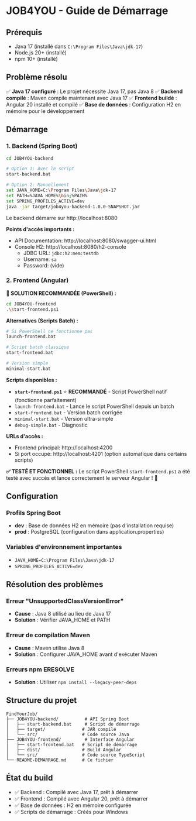 # JOB4YOU - Guide de Démarrage

## Prérequis
- Java 17 (installé dans `C:\Program Files\Java\jdk-17`)
- Node.js 20+ (installé)
- npm 10+ (installé)

## Problème résolu
✅ **Java 17 configuré** : Le projet nécessite Java 17, pas Java 8
✅ **Backend compilé** : Maven compile maintenant avec Java 17
✅ **Frontend buildé** : Angular 20 installé et compilé
✅ **Base de données** : Configuration H2 en mémoire pour le développement

## Démarrage

### 1. Backend (Spring Boot)
```bash
cd JOB4YOU-backend

# Option 1: Avec le script
start-backend.bat

# Option 2: Manuellement
set JAVA_HOME=C:\Program Files\Java\jdk-17
set PATH=%JAVA_HOME%\bin;%PATH%
set SPRING_PROFILES_ACTIVE=dev
java -jar target/job4you-backend-1.0.0-SNAPSHOT.jar
```

Le backend démarre sur http://localhost:8080

**Points d'accès importants :**
- API Documentation: http://localhost:8080/swagger-ui.html
- Console H2: http://localhost:8080/h2-console
  - JDBC URL: `jdbc:h2:mem:testdb`
  - Username: `sa`
  - Password: (vide)

### 2. Frontend (Angular)

**🎯 SOLUTION RECOMMANDÉE (PowerShell) :**
```bash
cd JOB4YOU-frontend
.\start-frontend.ps1
```

**Alternatives (Scripts Batch) :**
```bash
# Si PowerShell ne fonctionne pas
launch-frontend.bat

# Script batch classique  
start-frontend.bat

# Version simple
minimal-start.bat
```

**Scripts disponibles :**
- **`start-frontend.ps1`** ⭐ **RECOMMANDÉ** - Script PowerShell natif (fonctionne parfaitement)
- `launch-frontend.bat` - Lance le script PowerShell depuis un batch
- `start-frontend.bat` - Version batch corrigée
- `minimal-start.bat` - Version ultra-simple
- `debug-simple.bat` - Diagnostic

**URLs d'accès :**
- Frontend principal: http://localhost:4200
- Si port occupé: http://localhost:4201 (option automatique dans certains scripts)

**✅ TESTÉ ET FONCTIONNEL :**
Le script PowerShell `start-frontend.ps1` a été testé avec succès et lance correctement le serveur Angular ! 🚀

## Configuration

### Profils Spring Boot
- **dev** : Base de données H2 en mémoire (pas d'installation requise)
- **prod** : PostgreSQL (configuration dans application.properties)

### Variables d'environnement importantes
- `JAVA_HOME=C:\Program Files\Java\jdk-17`
- `SPRING_PROFILES_ACTIVE=dev`

## Résolution des problèmes

### Erreur "UnsupportedClassVersionError"
- **Cause** : Java 8 utilisé au lieu de Java 17
- **Solution** : Vérifier JAVA_HOME et PATH

### Erreur de compilation Maven
- **Cause** : Maven utilise Java 8
- **Solution** : Configurer JAVA_HOME avant d'exécuter Maven

### Erreurs npm ERESOLVE
- **Solution** : Utiliser `npm install --legacy-peer-deps`

## Structure du projet
```
FindYourJob/
├── JOB4YOU-backend/          # API Spring Boot
│   ├── start-backend.bat     # Script de démarrage
│   ├── target/              # JAR compilé
│   └── src/                 # Code source Java
├── JOB4YOU-frontend/         # Interface Angular
│   ├── start-frontend.bat   # Script de démarrage
│   ├── dist/                # Build Angular
│   └── src/                 # Code source TypeScript
└── README-DEMARRAGE.md      # Ce fichier
```

## État du build
- ✅ Backend : Compilé avec Java 17, prêt à démarrer
- ✅ Frontend : Compilé avec Angular 20, prêt à démarrer
- ✅ Base de données : H2 en mémoire configurée
- ✅ Scripts de démarrage : Créés pour Windows
